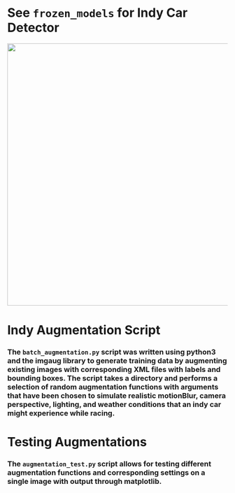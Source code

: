 # See `frozen_models` for Indy Car Detector

<img src="https://github.com/vism2889/RAS_PROJECTS/blob/master/images/indy_race_detector.gif" width="600">

# Indy Augmentation Script
### The `batch_augmentation.py` script was written using python3 and the imgaug library to generate training data by augmenting existing images with corresponding XML files with labels and bounding boxes.  The script takes a directory and performs a selection of random augmentation functions with arguments that have been chosen to simulate realistic motionBlur, camera perspective, lighting, and weather conditions that an indy car might experience while racing.


# Testing Augmentations
### The `augmentation_test.py` script allows for testing different augmentation functions and corresponding settings on a single image with output through matplotlib.
